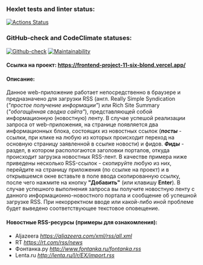 ### Hexlet tests and linter status:
[![Actions Status](https://github.com/usergitvv/frontend-project-11/workflows/hexlet-check/badge.svg)](https://github.com/usergitvv/frontend-project-11/actions)

### GitHub-check and CodeClimate statuses:
[![Github-check](https://github.com/usergitvv/frontend-project-11/actions/workflows/github-check.yml/badge.svg)](https://github.com/usergitvv/frontend-project-11/actions/workflows/github-check.yml)  [![Maintainability](https://api.codeclimate.com/v1/badges/064b1aa0ab42ee4b9261/maintainability)](https://codeclimate.com/github/usergitvv/frontend-project-11/maintainability)

#### Ссылка на проект:   https://frontend-project-11-six-blond.vercel.app/
#### Описание:
Данное web-приложение работает непосредственно в браузере и предназначено для загрузки RSS (англ. Really Simple Syndication (_"простое получение информации"_) или Rich Site Summary (_"обогащённая сводка сайта"_), представляющей собой информационную (новостную) ленту. В случае успешой реализации запроса от web-приложения, на странице появляется два информационных блока, состоящих из новостных ссылок (___посты___ - ссылки, при клике на любую из которых происходит переход на основную страницу заявленной в ссылке новости) и фидов. ___Фиды___ - раздел, в котором распологаются заголовки порталов, откуда происходит загрузка новостных RSS-лент. В качестве примера ниже приведены несколько RSS-ссылок -  скопируйте любую из них, перейдите на страницу приложения (по ссылке на проект) и в открывшемся окне вставьте в поле ввода скопированную ссылку, после чего нажмите на кнопку __"Добавить"__ (или клавишу __Enter__). В случае успешного выполнения запроса вы получите новостную ленту с данного информационно-новостного портала и сообщение об успешной загрузке RSS. При некорректном вводе или какой-либо иной проблеме будет выведено соответствующее текстовое оповещение.

#### Новостные RSS-ресурсы (примеры для ознакомления):
* Aljazeera  _https://aljazeera.com/xml/rss/all.xml_
* RT _https://rt.com/rss/news_
* Фонтанка.ру _http://www.fontanka.ru/fontanka.rss_
* Lenta.ru  _http://lenta.ru/l/r/EX/import.rss_
